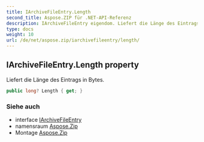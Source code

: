 ```yaml
---
title: IArchiveFileEntry.Length
second_title: Aspose.ZIP für .NET-API-Referenz
description: IArchiveFileEntry eigendom. Liefert die Länge des Eintrags in Bytes.
type: docs
weight: 10
url: /de/net/aspose.zip/iarchivefileentry/length/
---
```

## IArchiveFileEntry.Length property

Liefert die Länge des Eintrags in Bytes.

```csharp
public long? Length { get; }
```

### Siehe auch

* interface [IArchiveFileEntry](../)
* namensraum [Aspose.Zip](../../iarchivefileentry/)
* Montage [Aspose.Zip](../../../)


